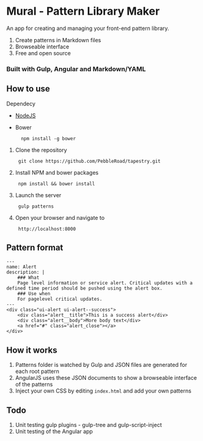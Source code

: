 # Mural - Pattern Library Maker

An app for creating and managing your front-end pattern library.

1. Create patterns in Markdown files
2. Browseable interface
3. Free and open source

### Built with Gulp, Angular and Markdown/YAML

## How to use

Dependecy

* [NodeJS](http://nodejs.org/)
* Bower
        
        npm install -g bower

1. Clone the repository

        git clone https://github.com/PebbleRoad/tapestry.git

2. Install NPM and bower packages
    
        npm install && bower install

3. Launch the server

        gulp patterns
4. Open your browser and navigate to
        
        http://localhost:8000


## Pattern format

    ---
    name: Alert
    description: |
        ### What
        Page­ level information or service alert. Critical updates with a defined time period should be pushed using the alert box.
        ### Use when
        For page­level critical updates.
    ---
    <div class="ui-alert ui-alert--success">
        <div class="alert__title">This is a success alert</div>
        <div class="alert__body">More body text</div>
        <a href="#" class="alert_close"></a>
    </div>

## How it works

1. Patterns folder is watched by Gulp and JSON files are generated for each root pattern
2. AngularJS uses these JSON documents to show a browseable interface of the patterns
3. Inject your own CSS by editing `index.html` and add your own patterns

## Todo

1. Unit testing gulp plugins - gulp-tree and gulp-script-inject
2. Unit testing of the Angular app
